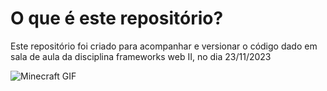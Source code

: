 # O que é este repositório?

Este repositório foi criado para acompanhar e versionar o código dado em sala de aula da disciplina frameworks web II, no dia 23/11/2023

![Minecraft GIF]([https://media.giphy.com/media/JpqOl1Csvud9KxulDF/giphy.gif](https://media.giphy.com/media/VePtB3roynxfLYicuV/giphy.gif)https://media.giphy.com/media/VePtB3roynxfLYicuV/giphy.gif)

